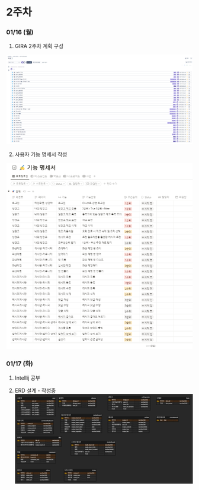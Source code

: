 # 2주차


### 01/16 (월)

1. GIRA 2주차 계획 구성

![image.png](./image.png)

2. 사용자 기능 명세서 작성

![image-1.png](./image-1.png)


### 01/17 (화)

1. Intellij 공부

2. ERD 설계 - 작성중
![erd.png](./erd.png)